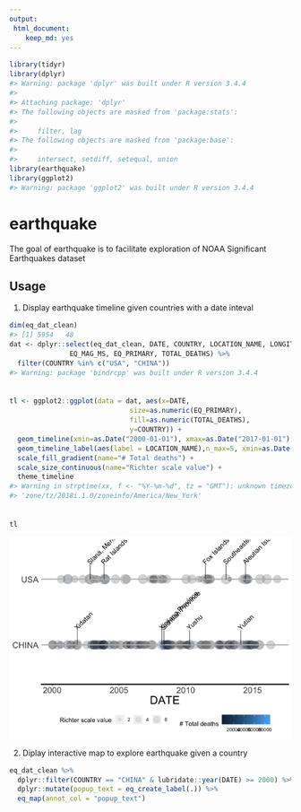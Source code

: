 ```yaml
---
output:
 html_document:
    keep_md: yes
---
```







```r
library(tidyr)
library(dplyr)
#> Warning: package 'dplyr' was built under R version 3.4.4
#> 
#> Attaching package: 'dplyr'
#> The following objects are masked from 'package:stats':
#> 
#>     filter, lag
#> The following objects are masked from 'package:base':
#> 
#>     intersect, setdiff, setequal, union
library(earthquake)
library(ggplot2)
#> Warning: package 'ggplot2' was built under R version 3.4.4
```
# earthquake

The goal of earthquake is to facilitate exploration of NOAA Significant Earthquakes dataset

## Usage

1. Display earthquake timeline given countries with a date inteval


```r
dim(eq_dat_clean)
#> [1] 5954   48
dat <- dplyr::select(eq_dat_clean, DATE, COUNTRY, LOCATION_NAME, LONGITUDE, LATITUDE, 
               EQ_MAG_MS, EQ_PRIMARY, TOTAL_DEATHS) %>%
  filter(COUNTRY %in% c("USA", "CHINA"))
#> Warning: package 'bindrcpp' was built under R version 3.4.4


tl <- ggplot2::ggplot(data = dat, aes(x=DATE, 
                              size=as.numeric(EQ_PRIMARY),
                              fill=as.numeric(TOTAL_DEATHS),
                              y=COUNTRY)) +
  geom_timeline(xmin=as.Date("2000-01-01"), xmax=as.Date("2017-01-01"), stat="Timeline") +
  geom_timeline_label(aes(label = LOCATION_NAME),n_max=5, xmin=as.Date("2000-01-01"), xmax=as.Date("2017-01-01")) +
  scale_fill_gradient(name="# Total deaths") +
  scale_size_continuous(name="Richter scale value") +
  theme_timeline
#> Warning in strptime(xx, f <- "%Y-%m-%d", tz = "GMT"): unknown timezone
#> 'zone/tz/2018i.1.0/zoneinfo/America/New_York'


tl
```

![](README-example-1.png)<!-- -->

2. Diplay interactive map to explore earthquake given a country



```r
eq_dat_clean %>% 
  dplyr::filter(COUNTRY == "CHINA" & lubridate::year(DATE) >= 2000) %>% 
  dplyr::mutate(popup_text = eq_create_label(.)) %>% 
  eq_map(annot_col = "popup_text")
```

<!--html_preserve--><div id="htmlwidget-b61899dae1be10ad7f68" style="width:672px;height:480px;" class="leaflet html-widget"></div>
<script type="application/json" data-for="htmlwidget-b61899dae1be10ad7f68">{"x":{"options":{"crs":{"crsClass":"L.CRS.EPSG3857","code":null,"proj4def":null,"projectedBounds":null,"options":{}}},"calls":[{"method":"addProviderTiles","args":["OpenStreetMap.Mapnik",null,null,{"errorTileUrl":"","noWrap":false,"detectRetina":false}]},{"method":"addCircleMarkers","args":[[40.498,25.607,26.856,25.826,29.513,27.689,24.455,26.316,35.946,30.916,39.736,39.57,43.897,39.61,39.483,37.529,39.43,25.975,43.77,29.573,25.954,38.4,34.712,27.372,27.283,42.905,45.382,37.506,27.266,34.682,25.073,22.526,41.728,46.827,26.569,23.627,23.604,29.695,44.624,31.607,33.068,27.995,28.012,31.56,43.469,44.229,37.021,33.259,23.028,42.913,35.49,31.002,32.57,32.71,32.747,32.036,32.756,25.051,25.044,30.901,26.272,29.807,37.565,32.518,23.97,40.657,25.632,31.158,29.358,37.696,25.962,25.558,30.268,25.523,33.165,27.197,24.693,24.719,31.373,43.015,25.075,32.447,24.932,39.955,43.648,38.31,27.767,43.433,32.978,27.575,40.411,27.226,25.98,40.119,30.308,34.512,28.229,35.922,28.155,24.976,27.245,28.182,23.386,30.343,23.336,23.663,44.107,33.179,37.468,32.038,37.659],[122.994,101.063,97.238,102.194,101.129,101.003,102.66,100.648,90.541,99.927,97.443,75.254,85.923,77.23,77.393,96.476,77.219,101.29,119.643,95.605,101.254,100.951,103.834,103.971,103.753,80.515,118.256,96.758,103.873,103.781,99.169,100.709,79.44,125.058,103.036,104.103,107.798,115.689,124.122,90.413,104.95,104.138,104.151,113.21,119.558,83.524,103.911,104.74,101.052,82.378,81.467,103.322,105.424,105.54,105.542,104.722,105.494,97.919,97.684,83.52,101.937,90.35,95.833,105.395,97.569,78.692,101.095,85.902,105.438,95.718,100.825,105.804,105.668,101.903,96.548,103.005,97.943,97.969,100.757,88.247,98.721,95.948,98.73,77.028,82.437,76.888,100.781,84.7,119.593,103.983,90.355,103.071,99.812,77.466,102.888,104.262,99.37,82.549,103.641,97.865,103.427,103.57,100.487,101.72,100.474,102.907,85.641,115.798,78.136,94.987,75.253],[5.1,5.9,6.3,4.2,5.6,5.5,4.3,5.6,7.8,5.3,5.5,5.7,5.3,6.3,5.4,6.4,5.8,5.9,5.4,5.5,5.6,5.8,5.1,5.6,4.7,6,5.4,5.4,5.4,5.2,4.4,4.8,6.1,4.7,4.8,4.5,4.2,5.2,4.9,5.7,4.5,4.9,4.6,4.5,4.7,4.7,4.5,4.7,6.1,5.6,7.2,7.9,6,5.7,5.6,5.7,6,5,6,6.7,5.9,6.3,6.3,4.5,4.8,5.5,5.7,5.8,3.4,6.2,4.9,4.4,4.7,4.8,6.9,4.9,4.8,5.5,5.1,5.3,5.3,5.3,5,5.7,5.6,5.3,5.5,6.3,4.9,5.6,5.1,4.9,5.4,5.1,6.6,6,5.8,6.9,5.4,5.9,6.1,5.1,6,5.9,5.6,4.6,5.2,4.7,6.4,5.5,5.4],null,null,{"interactive":true,"className":"","stroke":true,"color":"#03F","weight":5,"opacity":0.5,"fill":true,"fillColor":"#03F","fillOpacity":0.2},null,null,[" <b>Location:<\/b> Liaoning Province <br /> <b>Magnitude:<\/b> 5.1 <br />"," <b>Location:<\/b> Yaoan County <br /> <b>Magnitude:<\/b> 5.9 <br /> <b>Total deaths:<\/b> 7 <br />"," <b>Location:<\/b> Liuku; Myanmar <br /> <b>Magnitude:<\/b> 6.3 <br />"," <b>Location:<\/b> Wuding <br /> <b>Magnitude:<\/b> 4.2 <br /> <b>Total deaths:<\/b> 1 <br />"," <b>Location:<\/b> Kangding, Yajiang <br /> <b>Magnitude:<\/b> 5.6 <br /> <b>Total deaths:<\/b> 3 <br />"," <b>Location:<\/b> Yanyuan <br /> <b>Magnitude:<\/b> 5.5 <br /> <b>Total deaths:<\/b> 2 <br />"," <b>Location:<\/b> Jiangchuan <br /> <b>Magnitude:<\/b> 4.3 <br />"," <b>Location:<\/b> Yongsheng <br /> <b>Magnitude:<\/b> 5.6 <br /> <b>Total deaths:<\/b> 1 <br />"," <b>Location:<\/b> Xidatan <br /> <b>Magnitude:<\/b> 7.8 <br />"," <b>Location:<\/b> Rulong <br /> <b>Magnitude:<\/b> 5.3 <br />"," <b>Location:<\/b> Yumne <br /> <b>Magnitude:<\/b> 5.5 <br /> <b>Total deaths:<\/b> 2 <br />"," <b>Location:<\/b> Wuqia <br /> <b>Magnitude:<\/b> 5.7 <br />"," <b>Location:<\/b> Urumqi <br /> <b>Magnitude:<\/b> 5.3 <br />"," <b>Location:<\/b> Bachu <br /> <b>Magnitude:<\/b> 6.3 <br /> <b>Total deaths:<\/b> 261 <br />"," <b>Location:<\/b> Bachu <br /> <b>Magnitude:<\/b> 5.4 <br /> <b>Total deaths:<\/b> 5 <br />"," <b>Location:<\/b> Delingha <br /> <b>Magnitude:<\/b> 6.4 <br />"," <b>Location:<\/b> Yopurga <br /> <b>Magnitude:<\/b> 5.8 <br /> <b>Total deaths:<\/b> 1 <br />"," <b>Location:<\/b> Yunnan Province <br /> <b>Magnitude:<\/b> 5.9 <br /> <b>Total deaths:<\/b> 16 <br />"," <b>Location:<\/b> Lindong, Tianshan <br /> <b>Magnitude:<\/b> 5.4 <br /> <b>Total deaths:<\/b> 4 <br />"," <b>Location:<\/b> Bomi,Medog,Nyingchi <br /> <b>Magnitude:<\/b> 5.5 <br />"," <b>Location:<\/b> Dayao <br /> <b>Magnitude:<\/b> 5.6 <br /> <b>Total deaths:<\/b> 3 <br />"," <b>Location:<\/b> Minle, Shandan <br /> <b>Magnitude:<\/b> 5.8 <br /> <b>Total deaths:<\/b> 9 <br />"," <b>Location:<\/b> Jone, Lintan, Minxian <br /> <b>Magnitude:<\/b> 5.1 <br /> <b>Total deaths:<\/b> 1 <br />"," <b>Location:<\/b> Ludian, Zhaotong <br /> <b>Magnitude:<\/b> 5.6 <br /> <b>Total deaths:<\/b> 4 <br />"," <b>Location:<\/b> Ludian <br /> <b>Magnitude:<\/b> 4.7 <br />"," <b>Location:<\/b> Zhaosu <br /> <b>Magnitude:<\/b> 6 <br /> <b>Total deaths:<\/b> 11 <br />"," <b>Location:<\/b> Bayan Ul Hot, Uliastai <br /> <b>Magnitude:<\/b> 5.4 <br />"," <b>Location:<\/b> Delingha <br /> <b>Magnitude:<\/b> 5.4 <br />"," <b>Location:<\/b> Ludian <br /> <b>Magnitude:<\/b> 5.4 <br /> <b>Total deaths:<\/b> 4 <br />"," <b>Location:<\/b> Gansu Province <br /> <b>Magnitude:<\/b> 5.2 <br />"," <b>Location:<\/b> Baoshan <br /> <b>Magnitude:<\/b> 4.4 <br />"," <b>Location:<\/b> Simao <br /> <b>Magnitude:<\/b> 4.8 <br />"," <b>Location:<\/b> Wushi <br /> <b>Magnitude:<\/b> 6.1 <br />"," <b>Location:<\/b> Daqing <br /> <b>Magnitude:<\/b> 4.7 <br /> <b>Total deaths:<\/b> 1 <br />"," <b>Location:<\/b> Huize <br /> <b>Magnitude:<\/b> 4.8 <br />"," <b>Location:<\/b> Wenshan <br /> <b>Magnitude:<\/b> 4.5 <br />"," <b>Location:<\/b> Guangxi Province <br /> <b>Magnitude:<\/b> 4.2 <br /> <b>Total deaths:<\/b> 1 <br />"," <b>Location:<\/b> Jiujiang, Ruichang <br /> <b>Magnitude:<\/b> 5.2 <br /> <b>Total deaths:<\/b> 16 <br />"," <b>Location:<\/b> Jilin, Songyuan <br /> <b>Magnitude:<\/b> 4.9 <br />"," <b>Location:<\/b> Tibet (Xizang Province) <br /> <b>Magnitude:<\/b> 5.7 <br />"," <b>Location:<\/b> Gansu Province <br /> <b>Magnitude:<\/b> 4.5 <br />"," <b>Location:<\/b> Yanjin <br /> <b>Magnitude:<\/b> 4.9 <br /> <b>Total deaths:<\/b> 22 <br />"," <b>Location:<\/b> Sichuan Province <br /> <b>Magnitude:<\/b> 4.6 <br /> <b>Total deaths:<\/b> 1 <br />"," <b>Location:<\/b> Hubei <br /> <b>Magnitude:<\/b> 4.5 <br />"," <b>Location:<\/b> Nei Mongol <br /> <b>Magnitude:<\/b> 4.7 <br />"," <b>Location:<\/b> North <br /> <b>Magnitude:<\/b> 4.7 <br />"," <b>Location:<\/b> Gansu Province <br /> <b>Magnitude:<\/b> 4.5 <br />"," <b>Location:<\/b> Gansu Province <br /> <b>Magnitude:<\/b> 4.7 <br />"," <b>Location:<\/b> Ning'Er <br /> <b>Magnitude:<\/b> 6.1 <br /> <b>Total deaths:<\/b> 3 <br />"," <b>Location:<\/b> Tekes <br /> <b>Magnitude:<\/b> 5.6 <br />"," <b>Location:<\/b> Xinjiang Province <br /> <b>Magnitude:<\/b> 7.2 <br />"," <b>Location:<\/b> Sichuan Province <br /> <b>Magnitude:<\/b> 7.9 <br /> <b>Total deaths:<\/b> 87652 <br />"," <b>Location:<\/b> Sichuan Province <br /> <b>Magnitude:<\/b> 6 <br /> <b>Total deaths:<\/b> 8 <br />"," <b>Location:<\/b> Sichuan Province <br /> <b>Magnitude:<\/b> 5.7 <br />"," <b>Location:<\/b> Sichuan Province <br /> <b>Magnitude:<\/b> 5.6 <br /> <b>Total deaths:<\/b> 1 <br />"," <b>Location:<\/b> Sichuan Province <br /> <b>Magnitude:<\/b> 5.7 <br />"," <b>Location:<\/b> Sichuan Province <br /> <b>Magnitude:<\/b> 6 <br /> <b>Total deaths:<\/b> 4 <br />"," <b>Location:<\/b> Yunnan Province <br /> <b>Magnitude:<\/b> 5 <br />"," <b>Location:<\/b> Yunnan Province <br /> <b>Magnitude:<\/b> 6 <br /> <b>Total deaths:<\/b> 5 <br />"," <b>Location:<\/b> Tibet (Xizang Province) <br /> <b>Magnitude:<\/b> 6.7 <br />"," <b>Location:<\/b> Sichuan Province <br /> <b>Magnitude:<\/b> 5.9 <br /> <b>Total deaths:<\/b> 43 <br />"," <b>Location:<\/b> Tibet (Xizang Province) <br /> <b>Magnitude:<\/b> 6.3 <br /> <b>Total deaths:<\/b> 9 <br />"," <b>Location:<\/b> Qinghai Province <br /> <b>Magnitude:<\/b> 6.3 <br />"," <b>Location:<\/b> Sichuan Province <br /> <b>Magnitude:<\/b> 4.5 <br /> <b>Total deaths:<\/b> 2 <br />"," <b>Location:<\/b> Simao <br /> <b>Magnitude:<\/b> 4.8 <br />"," <b>Location:<\/b> Xinjiang Province <br /> <b>Magnitude:<\/b> 5.5 <br />"," <b>Location:<\/b> Yaoan County <br /> <b>Magnitude:<\/b> 5.7 <br />"," <b>Location:<\/b> Gyungcan <br /> <b>Magnitude:<\/b> 5.8 <br />"," <b>Location:<\/b> Rongchang <br /> <b>Magnitude:<\/b> 3.4 <br /> <b>Total deaths:<\/b> 2 <br />"," <b>Location:<\/b> Qinghai Province <br /> <b>Magnitude:<\/b> 6.2 <br />"," <b>Location:<\/b> Yunnan Province <br /> <b>Magnitude:<\/b> 4.9 <br />"," <b>Location:<\/b> Guizhou Province <br /> <b>Magnitude:<\/b> 4.4 <br /> <b>Total deaths:<\/b> 7 <br />"," <b>Location:<\/b> Moxi <br /> <b>Magnitude:<\/b> 4.7 <br /> <b>Total deaths:<\/b> 1 <br />"," <b>Location:<\/b> Yunnan Province <br /> <b>Magnitude:<\/b> 4.8 <br />"," <b>Location:<\/b> Yushu <br /> <b>Magnitude:<\/b> 6.9 <br /> <b>Total deaths:<\/b> 2220 <br />"," <b>Location:<\/b> Ningang, Ziaojia <br /> <b>Magnitude:<\/b> 4.9 <br />"," <b>Location:<\/b> Pingyuan <br /> <b>Magnitude:<\/b> 4.8 <br />"," <b>Location:<\/b> Pingyuan <br /> <b>Magnitude:<\/b> 5.5 <br /> <b>Total deaths:<\/b> 25 <br />"," <b>Location:<\/b> Luhuo <br /> <b>Magnitude:<\/b> 5.1 <br />"," <b>Location:<\/b> Dabancheng <br /> <b>Magnitude:<\/b> 5.3 <br />"," <b>Location:<\/b> Baoshan <br /> <b>Magnitude:<\/b> 5.3 <br />"," <b>Location:<\/b> Qinghai Province <br /> <b>Magnitude:<\/b> 5.3 <br />"," <b>Location:<\/b> Baoshan <br /> <b>Magnitude:<\/b> 5 <br />"," <b>Location:<\/b> Southern, Kashi <br /> <b>Magnitude:<\/b> 5.7 <br />"," <b>Location:<\/b> Xinjiang Province <br /> <b>Magnitude:<\/b> 5.6 <br />"," <b>Location:<\/b> Southern, Kashi <br /> <b>Magnitude:<\/b> 5.3 <br />"," <b>Location:<\/b> Yunnan And Sichuan Provinces <br /> <b>Magnitude:<\/b> 5.5 <br /> <b>Total deaths:<\/b> 4 <br />"," <b>Location:<\/b> Xinjiang Province <br /> <b>Magnitude:<\/b> 6.3 <br />"," <b>Location:<\/b> Jiangsu Province <br /> <b>Magnitude:<\/b> 4.9 <br /> <b>Total deaths:<\/b> 1 <br />"," <b>Location:<\/b> Yiliang <br /> <b>Magnitude:<\/b> 5.6 <br /> <b>Total deaths:<\/b> 81 <br />"," <b>Location:<\/b> Ruoqiang <br /> <b>Magnitude:<\/b> 5.1 <br />"," <b>Location:<\/b> Qiaojia <br /> <b>Magnitude:<\/b> 4.9 <br />"," <b>Location:<\/b> Yunnan Province <br /> <b>Magnitude:<\/b> 5.4 <br />"," <b>Location:<\/b> s <br /> <b>Magnitude:<\/b> 5.1 <br />"," <b>Location:<\/b> Longmen <br /> <b>Magnitude:<\/b> 6.6 <br /> <b>Total deaths:<\/b> 196 <br />"," <b>Location:<\/b> Dingxi, Min <br /> <b>Magnitude:<\/b> 6 <br /> <b>Total deaths:<\/b> 94 <br />"," <b>Location:<\/b> Benzilan <br /> <b>Magnitude:<\/b> 5.8 <br /> <b>Total deaths:<\/b> 5 <br />"," <b>Location:<\/b> Yutian <br /> <b>Magnitude:<\/b> 6.9 <br />"," <b>Location:<\/b> Xiluodu <br /> <b>Magnitude:<\/b> 5.4 <br />"," <b>Location:<\/b> Yingjiang <br /> <b>Magnitude:<\/b> 5.9 <br />"," <b>Location:<\/b> Longtoushan, Zhaotong <br /> <b>Magnitude:<\/b> 6.1 <br /> <b>Total deaths:<\/b> 589 <br />"," <b>Location:<\/b> Yongshan <br /> <b>Magnitude:<\/b> 5.1 <br />"," <b>Location:<\/b> Yongping <br /> <b>Magnitude:<\/b> 6 <br /> <b>Total deaths:<\/b> 1 <br />"," <b>Location:<\/b> Kangding <br /> <b>Magnitude:<\/b> 5.9 <br /> <b>Total deaths:<\/b> 1 <br />"," <b>Location:<\/b> Yongping <br /> <b>Magnitude:<\/b> 5.6 <br /> <b>Total deaths:<\/b> 1 <br />"," <b>Location:<\/b> Yunnan Province <br /> <b>Magnitude:<\/b> 4.6 <br />"," <b>Location:<\/b> Shawan <br /> <b>Magnitude:<\/b> 5.2 <br />"," <b>Location:<\/b> Fuyang <br /> <b>Magnitude:<\/b> 4.7 <br /> <b>Total deaths:<\/b> 2 <br />"," <b>Location:<\/b> Hotan <br /> <b>Magnitude:<\/b> 6.4 <br /> <b>Total deaths:<\/b> 3 <br />"," <b>Location:<\/b> Tibet (Xizang Province) <br /> <b>Magnitude:<\/b> 5.5 <br />"," <b>Location:<\/b> Quzgun <br /> <b>Magnitude:<\/b> 5.4 <br /> <b>Total deaths:<\/b> 8 <br />"],null,null,{"interactive":false,"permanent":false,"direction":"auto","opacity":1,"offset":[0,0],"textsize":"10px","textOnly":false,"className":"","sticky":true},null]}],"limits":{"lat":[22.526,46.827],"lng":[75.253,125.058]}},"evals":[],"jsHooks":[]}</script><!--/html_preserve-->

